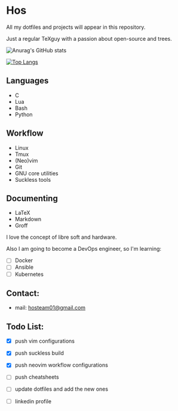 # Hos

All my dotfiles and projects will appear in this repository.

Just a regular TeXguy with a passion about open-source and trees.

![Anurag's GitHub stats](https://github-readme-stats.vercel.app/api?username=hossein-lap&show_icons=true&theme=dark)

[![Top Langs](https://github-readme-stats.vercel.app/api/top-langs/?username=hossein-lap&layout=compact&langs_count=8&theme=dark)](https://github.com/anuraghazra/github-readme-stats) 


## Languages

- C
- Lua
- Bash
- Python

## Workflow

- Linux
- Tmux
- (Neo)vim
- Git
- GNU core utilities
- Suckless tools

## Documenting
- LaTeX
- Markdown
- Groff

I love the concept of libre soft and hardware.

Also I am going to become a DevOps engineer, so I'm learning:

- [ ] Docker
- [ ] Ansible
- [ ] Kubernetes

## Contact:

- mail: hosteam01@gmail.com

## Todo List:

- [x] push vim configurations
- [x] push suckless build
- [x] push neovim workflow configurations
- [ ] push cheatsheets
- [ ] update dotfiles and add the new ones
- [ ] linkedin profile

